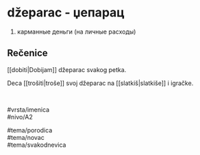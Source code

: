 # džeparac - џепарац

1. карманные деньги (на личные расходы)

## Rečenice

[[dobiti|Dobijam]] džeparac svakog petka.

Deca [[trošiti|troše]] svoj džeparac na [[slatkiš|slatkiše]] i igračke.

<br>

#vrsta/imenica  
#nivo/A2  

#tema/porodica  
#tema/novac  
#tema/svakodnevica  
